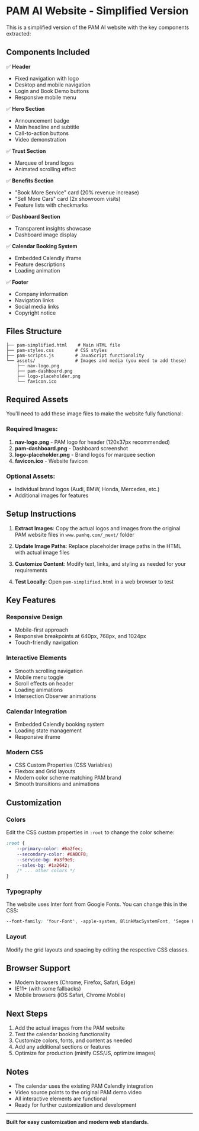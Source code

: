 # PAM AI Website - Simplified Version

This is a simplified version of the PAM AI website with the key components extracted:

## Components Included

✅ **Header**
- Fixed navigation with logo
- Desktop and mobile navigation
- Login and Book Demo buttons
- Responsive mobile menu

✅ **Hero Section**
- Announcement badge
- Main headline and subtitle
- Call-to-action buttons
- Video demonstration

✅ **Trust Section**
- Marquee of brand logos
- Animated scrolling effect

✅ **Benefits Section**
- "Book More Service" card (20% revenue increase)
- "Sell More Cars" card (2x showroom visits)
- Feature lists with checkmarks

✅ **Dashboard Section**
- Transparent insights showcase
- Dashboard image display

✅ **Calendar Booking System**
- Embedded Calendly iframe
- Feature descriptions
- Loading animation

✅ **Footer**
- Company information
- Navigation links
- Social media links
- Copyright notice

## Files Structure

```
├── pam-simplified.html    # Main HTML file
├── pam-styles.css        # CSS styles
├── pam-scripts.js        # JavaScript functionality
└── assets/               # Images and media (you need to add these)
    ├── nav-logo.png
    ├── pam-dashboard.png
    ├── logo-placeholder.png
    └── favicon.ico
```

## Required Assets

You'll need to add these image files to make the website fully functional:

### Required Images:
1. **nav-logo.png** - PAM logo for header (120x37px recommended)
2. **pam-dashboard.png** - Dashboard screenshot
3. **logo-placeholder.png** - Brand logos for marquee section
4. **favicon.ico** - Website favicon

### Optional Assets:
- Individual brand logos (Audi, BMW, Honda, Mercedes, etc.)
- Additional images for features

## Setup Instructions

1. **Extract Images**: Copy the actual logos and images from the original PAM website files in `www.pamhq.com/_next/` folder

2. **Update Image Paths**: Replace placeholder image paths in the HTML with actual image files

3. **Customize Content**: Modify text, links, and styling as needed for your requirements

4. **Test Locally**: Open `pam-simplified.html` in a web browser to test

## Key Features

### Responsive Design
- Mobile-first approach
- Responsive breakpoints at 640px, 768px, and 1024px
- Touch-friendly navigation

### Interactive Elements
- Smooth scrolling navigation
- Mobile menu toggle
- Scroll effects on header
- Loading animations
- Intersection Observer animations

### Calendar Integration
- Embedded Calendly booking system
- Loading state management
- Responsive iframe

### Modern CSS
- CSS Custom Properties (CSS Variables)
- Flexbox and Grid layouts
- Modern color scheme matching PAM brand
- Smooth transitions and animations

## Customization

### Colors
Edit the CSS custom properties in `:root` to change the color scheme:

```css
:root {
    --primary-color: #6a2fec;
    --secondary-color: #6ABCF8;
    --service-bg: #a3f9e9;
    --sales-bg: #1a2642;
    /* ... other colors */
}
```

### Typography
The website uses Inter font from Google Fonts. You can change this in the CSS:

```css
--font-family: 'Your-Font', -apple-system, BlinkMacSystemFont, 'Segoe UI', Roboto, sans-serif;
```

### Layout
Modify the grid layouts and spacing by editing the respective CSS classes.

## Browser Support

- Modern browsers (Chrome, Firefox, Safari, Edge)
- IE11+ (with some fallbacks)
- Mobile browsers (iOS Safari, Chrome Mobile)

## Next Steps

1. Add the actual images from the PAM website
2. Test the calendar booking functionality
3. Customize colors, fonts, and content as needed
4. Add any additional sections or features
5. Optimize for production (minify CSS/JS, optimize images)

## Notes

- The calendar uses the existing PAM Calendly integration
- Video source points to the original PAM demo video
- All interactive elements are functional
- Ready for further customization and development

---

**Built for easy customization and modern web standards.** 